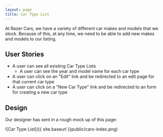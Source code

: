 ```yaml
---
layout: page
title: Car Type List
---
```


At Razer Cars, we have a variety of different car makes and models that we stock.
Because of this, at any time, we need to be able to add new makes and models to our listing.

## User Stories

* A user can see all existing Car Type Lists
  - A user can see the year and model name for each car type
* A user can click on an "Edit" link and be redirected to an edit page for that current car type
* A user can click on a "New Car Type" link and be redirected to an form for creating a new car type

## Design

Our designer has sent in a rough mock up of this page:

![Car Type List]({{ site.baseurl }}public/cars-index.png)
